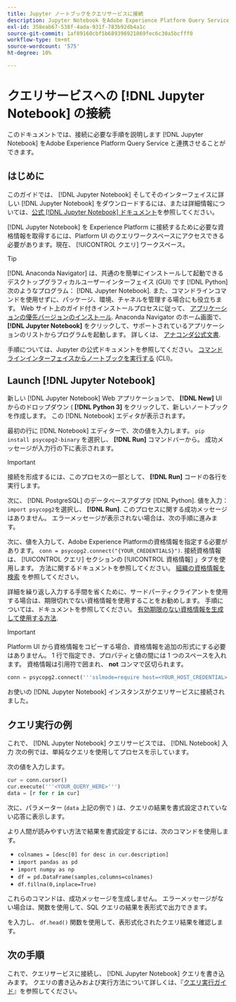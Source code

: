 ```yaml
---
title: Jupyter ノートブックをクエリサービスに接続
description: Jupyter Notebook をAdobe Experience Platform Query Service に接続する方法を説明します。
exl-id: 358eab67-538f-4ada-931f-783b92db4a1c
source-git-commit: 1af89160cbf5b689396921869fec6c30a5bcfff0
workflow-type: tm+mt
source-wordcount: '575'
ht-degree: 10%

---
```


# クエリサービスへの [!DNL Jupyter Notebook] の接続

このドキュメントでは、接続に必要な手順を説明します [!DNL Jupyter Notebook] をAdobe Experience Platform Query Service と連携させることができます。

## はじめに

このガイドでは、 [!DNL Jupyter Notebook] そしてそのインターフェイスに詳しい [!DNL Jupyter Notebook] をダウンロードするには、または詳細情報については、[公式 [!DNL Jupyter Notebook] ドキュメント](https://jupyter.org/)を参照してください。

[!DNL Jupyter Notebook] を Experience Platform に接続するために必要な資格情報を取得するには、Platform UI のクエリワークスペースにアクセスできる必要があります。現在、 [!UICONTROL クエリ] ワークスペース。

>[!TIP]
>
>[!DNL Anaconda Navigator] は、共通のを簡単にインストールして起動できるデスクトップグラフィカルユーザーインターフェイス (GUI) です [!DNL Python] 次のようなプログラム： [!DNL Jupyter Notebook]. また、コマンドラインコマンドを使用せずに、パッケージ、環境、チャネルを管理する場合にも役立ちます。
>Web サイト上のガイド付きインストールプロセスに従って、 [アプリケーションの優先バージョンのインストール](https://docs.anaconda.com/anaconda/install/).
>Anaconda Navigator のホーム画面で、 **[!DNL Jupyter Notebook]** をクリックして、サポートされているアプリケーションのリストからプログラムを起動します。
>詳しくは、 [アナコンダ公式文書](https://docs.anaconda.com/anaconda/navigator/).

手順については、Jupyter の公式ドキュメントを参照してください。 [コマンドラインインターフェイスからノートブックを実行する](https://docs.jupyter.org/en/latest/running.html#how-do-i-open-a-specific-notebook) (CLI)。

## Launch [!DNL Jupyter Notebook]

新しい [!DNL Jupyter Notebook] Web アプリケーションで、 **[!DNL New]** UI からのドロップダウン ( **[!DNL Python 3]** をクリックして、新しいノートブックを作成します。 この [!DNL Notebook] エディタが表示されます。

最初の行に [!DNL Notebook] エディターで、次の値を入力します。 `pip install psycopg2-binary` を選択し、 **[!DNL Run]** コマンドバーから。 成功メッセージが入力行の下に表示されます。

>[!IMPORTANT]
>
>接続を形成するには、このプロセスの一部として、 **[!DNL Run]** コードの各行を実行します。

次に、 [!DNL PostgreSQL] のデータベースアダプタ [!DNL Python]. 値を入力： `import psycopg2`を選択し、 **[!DNL Run]**. このプロセスに関する成功メッセージはありません。 エラーメッセージが表示されない場合は、次の手順に進みます。

次に、値を入力して、Adobe Experience Platformの資格情報を指定する必要があります。 `conn = psycopg2.connect("{YOUR_CREDENTIALS}")`. 接続資格情報は、 [!UICONTROL クエリ] セクションの [!UICONTROL 資格情報] 」タブを使用します。 方法に関するドキュメントを参照してください。 [組織の資格情報を検索](../ui/credentials.md) を参照してください。

詳細を繰り返し入力する手間を省くために、サードパーティクライアントを使用する場合は、期限切れでない資格情報を使用することをお勧めします。 手順については、ドキュメントを参照してください。 [有効期限のない資格情報を生成して使用する方法](../ui/credentials.md#non-expiring-credentials).

>[!IMPORTANT]
>
>Platform UI から資格情報をコピーする場合、資格情報を追加の形式にする必要はありません。 1 行で指定でき、プロパティと値の間には 1 つのスペースを入れます。 資格情報は引用符で囲まれ、 **not** コンマで区切られます。

```python
conn = psycopg2.connect('''sslmode=require host=<YOUR_HOST_CREDENTIAL> port=80 dbname=prod:all user=<YOUR_ORGANIZATION_ID> password=<YOUR_PASSWORD>''')"
```

お使いの [!DNL Jupyter Notebook] インスタンスがクエリサービスに接続されました。

## クエリ実行の例

これで、 [!DNL Jupyter Notebook] クエリサービスでは、 [!DNL Notebook] 入力 次の例では、単純なクエリを使用してプロセスを示しています。

次の値を入力します。

```python
cur = conn.cursor()
cur.execute('''<YOUR_QUERY_HERE>''')
data = [r for r in cur]
```

次に、パラメーター (`data` 上記の例で ) は、クエリの結果を書式設定されていない応答に表示します。

より人間が読みやすい方法で結果を書式設定するには、次のコマンドを使用します。

- `colnames = [desc[0] for desc in cur.description]`
- `import pandas as pd`
- `import numpy as np`
- `df = pd.DataFrame(samples,columns=colnames)`
- `df.fillna(0,inplace=True)`

これらのコマンドは、成功メッセージを生成しません。 エラーメッセージがない場合は、関数を使用して、SQL クエリの結果を表形式で出力できます。

を入力し、 `df.head()` 関数を使用して、表形式化されたクエリ結果を確認します。

## 次の手順

これで、クエリサービスに接続し、 [!DNL Jupyter Notebook] クエリを書き込みます。 クエリの書き込みおよび実行方法について詳しくは、『[クエリ実行ガイド](../best-practices/writing-queries.md)』を参照してください。
